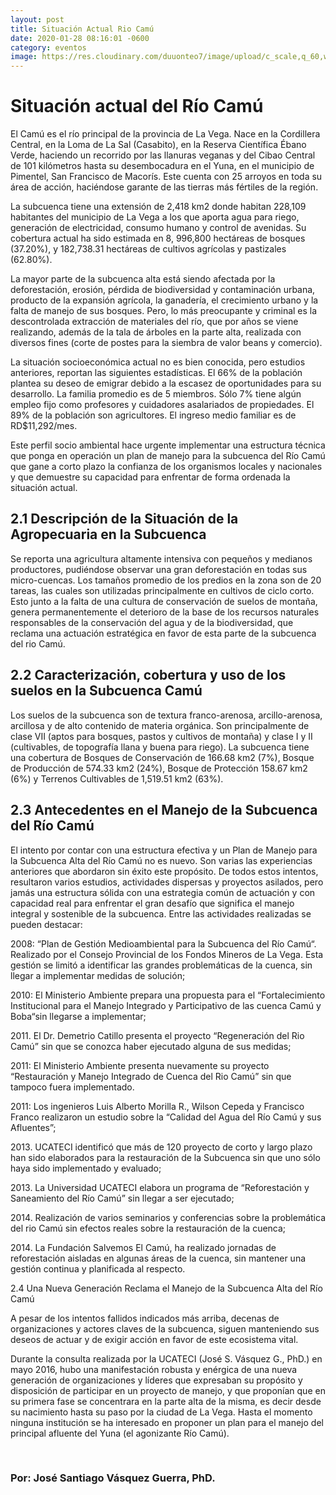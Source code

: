```yaml
---
layout: post
title: Situación Actual Rio Camú
date: 2020-01-28 08:16:01 -0600
category: eventos
image: https://res.cloudinary.com/duuonteo7/image/upload/c_scale,q_60,w_550/v1576067971/Profesores%20Instituto/WhatsApp_Image_2019-12-10_at_10.27.53.webp
---
```

<html>
<head>
	
</head>
<body>
<h1>Situaci&oacute;n actual del R&iacute;o Cam&uacute;</h1>

<p>El Cam&uacute; es el r&iacute;o principal de la provincia de La Vega. Nace en la Cordillera Central, en la Loma de La Sal (Casabito), en la Reserva Cient&iacute;fica &Eacute;bano Verde, haciendo un recorrido por las llanuras veganas y del Cibao Central de 101 kil&oacute;metros hasta su desembocadura en el Yuna, en el municipio de Pimentel, San Francisco de Macor&iacute;s. Este cuenta con 25 arroyos en toda su &aacute;rea de acci&oacute;n, haci&eacute;ndose garante de las tierras m&aacute;s f&eacute;rtiles de la regi&oacute;n.</p>

<p>La subcuenca tiene una extensi&oacute;n de 2,418 km2 donde habitan 228,109 habitantes del municipio de La Vega a los que aporta agua para riego, generaci&oacute;n de electricidad, consumo humano y control de avenidas. Su cobertura actual ha sido estimada en 8, 996,800 hect&aacute;reas de bosques (37.20%), y 182,738.31 hect&aacute;reas de cultivos agr&iacute;colas y pastizales (62.80%).</p>

<p>La mayor parte de la subcuenca alta est&aacute; siendo afectada por la deforestaci&oacute;n, erosi&oacute;n, p&eacute;rdida de biodiversidad y contaminaci&oacute;n urbana, producto de la expansi&oacute;n agr&iacute;cola, la ganader&iacute;a, el crecimiento urbano y la falta de manejo de sus bosques. Pero, lo m&aacute;s preocupante y criminal es la descontrolada extracci&oacute;n de materiales del r&iacute;o, que por a&ntilde;os se viene realizando, adem&aacute;s de la tala de &aacute;rboles en la parte alta, realizada con diversos fines (corte de postes para la siembra de valor beans y comercio).</p>

<p>La situaci&oacute;n socioecon&oacute;mica actual no es bien conocida, pero estudios anteriores, reportan las siguientes estad&iacute;sticas. El 66% de la poblaci&oacute;n plantea su deseo de emigrar debido a la escasez de oportunidades para su desarrollo. La familia promedio es de 5 miembros. S&oacute;lo 7% tiene alg&uacute;n empleo fijo como profesores y cuidadores asalariados de propiedades. El 89% de la poblaci&oacute;n son agricultores. El ingreso medio familiar es de RD$11,292/mes.</p>

<p>Este perfil socio ambiental hace urgente implementar una estructura t&eacute;cnica que ponga en operaci&oacute;n un plan de manejo para la subcuenca del R&iacute;o Cam&uacute; que gane a corto plazo la confianza de los organismos locales y nacionales y que demuestre su capacidad para enfrentar de forma ordenada la situaci&oacute;n actual.</p>

<h2>2.1 Descripci&oacute;n de la Situaci&oacute;n de la Agropecuaria en la Subcuenca</h2>

<p>Se reporta una agricultura altamente intensiva con peque&ntilde;os y medianos productores, pudi&eacute;ndose observar una gran deforestaci&oacute;n en todas sus micro-cuencas. Los tama&ntilde;os promedio de los predios en la zona son de 20 tareas, las cuales son utilizadas principalmente en cultivos de ciclo corto. Esto junto a la falta de una cultura de conservaci&oacute;n de suelos de monta&ntilde;a, genera permanentemente el deterioro de la base de los recursos naturales responsables de la conservaci&oacute;n del agua y de la biodiversidad, que reclama una actuaci&oacute;n estrat&eacute;gica en favor de esta parte de la subcuenca del rio Cam&uacute;.</p>

<h2>2.2 Caracterizaci&oacute;n, cobertura y uso de los suelos en la Subcuenca Cam&uacute;</h2>

<p>Los suelos de la subcuenca son de textura franco-arenosa, arcillo-arenosa, arcillosa y de alto contenido de materia org&aacute;nica. Son principalmente de clase VII (aptos para bosques, pastos y cultivos de monta&ntilde;a) y clase I y II (cultivables, de topograf&iacute;a llana y buena para riego). La subcuenca tiene una cobertura de Bosques de Conservaci&oacute;n de 166.68 km2 (7%), Bosque de Producci&oacute;n de 574.33 km2 (24%), Bosque de Protecci&oacute;n 158.67 km2 (6%) y Terrenos Cultivables de 1,519.51 km2 (63%).</p>

<h2>2.3 Antecedentes en el Manejo de la Subcuenca del R&iacute;o Cam&uacute;</h2>

<p>El intento por contar con una estructura efectiva y un Plan de Manejo para la Subcuenca Alta del R&iacute;o Cam&uacute; no es nuevo. Son varias las experiencias anteriores que abordaron sin &eacute;xito este prop&oacute;sito. De todos estos intentos, resultaron varios estudios, actividades dispersas y proyectos asilados, pero jam&aacute;s una estructura s&oacute;lida con una estrategia com&uacute;n de actuaci&oacute;n y con capacidad real para enfrentar el gran desaf&iacute;o que significa el manejo integral y sostenible de la subcuenca. Entre las actividades realizadas se pueden destacar:</p>

<p>2008: &ldquo;Plan de Gesti&oacute;n Medioambiental para la Subcuenca del R&iacute;o Cam&uacute;&ldquo;. Realizado por el Consejo Provincial de los Fondos Mineros de La Vega. Esta gesti&oacute;n se limit&oacute; a identificar las grandes problem&aacute;ticas de la cuenca, sin llegar a implementar medidas de soluci&oacute;n;</p>

<p>2010: El Ministerio Ambiente prepara una propuesta para el &ldquo;Fortalecimiento Institucional para el Manejo Integrado y Participativo de las cuenca Cam&uacute; y Boba&ldquo;sin llegarse a implementar;</p>

<p>2011. El Dr. Demetrio Catillo presenta el proyecto &ldquo;Regeneraci&oacute;n del Rio Cam&uacute;&rdquo; sin que se conozca haber ejecutado alguna de sus medidas;</p>

<p>2011: El Ministerio Ambiente presenta nuevamente su proyecto &ldquo;Restauraci&oacute;n y Manejo Integrado de Cuenca del Rio Cam&uacute;&rdquo; sin que tampoco fuera implementado.</p>

<p>2011: Los ingenieros Luis Alberto Morilla R., Wilson Cepeda y Francisco Franco realizaron un estudio sobre la &ldquo;Calidad del Agua del R&iacute;o Cam&uacute; y sus Afluentes&rdquo;;</p>

<p>2013. UCATECI identific&oacute; que m&aacute;s de 120 proyecto de corto y largo plazo han sido elaborados para la restauraci&oacute;n de la Subcuenca sin que uno s&oacute;lo haya sido implementado y evaluado;</p>

<p>2013. La Universidad UCATECI elabora un programa de &ldquo;Reforestaci&oacute;n y Saneamiento del R&iacute;o Cam&uacute;&rdquo; sin llegar a ser ejecutado;</p>

<p>2014. Realizaci&oacute;n de varios seminarios y conferencias sobre la problem&aacute;tica del rio Cam&uacute; sin efectos reales sobre la restauraci&oacute;n de la cuenca;</p>

<p>2014. La Fundaci&oacute;n Salvemos El Cam&uacute;, ha realizado jornadas de reforestaci&oacute;n aisladas en algunas &aacute;reas de la cuenca, sin mantener una gesti&oacute;n continua y planificada al respecto.</p>

<p>2.4 Una Nueva Generaci&oacute;n Reclama el Manejo de la Subcuenca Alta del R&iacute;o Cam&uacute;</p>

<p>A pesar de los intentos fallidos indicados m&aacute;s arriba, decenas de organizaciones y actores claves de la subcuenca, siguen manteniendo sus deseos de actuar y de exigir acci&oacute;n en favor de este ecosistema vital.</p>

<p>Durante la consulta realizada por la UCATECI (Jos&eacute; S. V&aacute;squez G., PhD.) en mayo 2016, hubo una manifestaci&oacute;n robusta y en&eacute;rgica de una nueva generaci&oacute;n de organizaciones y l&iacute;deres que expresaban su prop&oacute;sito y disposici&oacute;n de participar en un proyecto de manejo, y que propon&iacute;an que en su primera fase se concentrara en la parte alta de la misma, es decir desde su nacimiento hasta su paso por la ciudad de La Vega. Hasta el momento ninguna instituci&oacute;n se ha interesado en proponer un plan para el manejo del principal afluente del Yuna (el agonizante R&iacute;o Cam&uacute;).</p>

<p>&nbsp;</p>

<h3>Por: Jos&eacute; Santiago V&aacute;squez Guerra, PhD.</h3>
</body>
</html>

